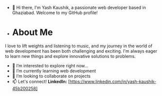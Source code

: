 - 👋 Hi there,
  I'm Yash Kaushik, a passionate web developer based in Ghaziabad. Welcome to my GitHub profile!
- # About Me
I love to lift weights and listening to music, and my journey in the world of web development has been both challenging and exciting. I'm always eager to learn new things and explore innovative solutions to problems.
- 👀 I’m interested to explore right now...
- 🌱 I’m currently learning web development
- 💞️ I’m looking to collaborate on projects
- 📫 Let's connect!
  **LinkedIn:** [https://www.linkedin.com/in/yash-kaushik-45b200258]

<!---
YK-03/YK-03 is a ✨ special ✨ repository because its `README.md` (this file) appears on your GitHub profile.
You can click the Preview link to take a look at your changes.
--->
